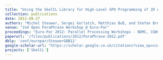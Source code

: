 ```yaml
---
title: "Using the SkelCL Library for High-Level GPU Programming of 2D Applications"
collection: publications
date: 2012-08-27
authors: "Michel Steuwer, Sergei Gorlatch, Matthias Buß, and Stefan Breuer"
venue: "2nd Open ParaPhrase Workshop @ Euro-Par"
proceedings: "Euro-Par 2012: Parallel Processing Workshops - BDMC, CGWS, HeteroPar, HiBB, OMHI, Paraphrase, PROPER, Resilience, UCHPC, VHPC, Rhodes Islands, Greece, August 27-31, 2012. Revised Selected Papers"
paperurl: '/files/publications/2012/ParaPhrase-2012.pdf'
dblp: 'conf/europar/SteuwerGBB12'
google-scholar-url: "https://scholar.google.co.uk/citations?view_op=view_citation&hl=en&user=XdXJRZEAAAAJ&citation_for_view=XdXJRZEAAAAJ:9yKSN-GCB0IC"
projects: ['SkelCL']
---
```

